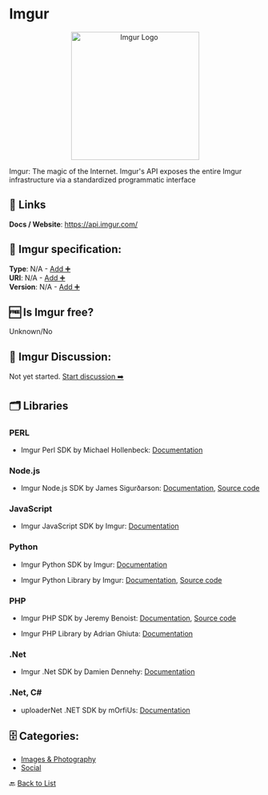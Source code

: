 # Imgur
<p align="center">
    <img width="256" src="https://raw.githubusercontent.com/apis-list/apis-list/main/apis/imgur/logo_256x256.png" alt="Imgur Logo"/>
</p>
Imgur: The magic of the Internet. Imgur&#x27;s API exposes the entire Imgur infrastructure via a standardized programmatic interface

##  🔗 Links
**Docs / Website**: https://api.imgur.com/

## 🧬 Imgur specification:
**Type**: N/A - [Add ➕](https://github.com/apis-list/apis-list/edit/main/apis-list.yaml)  
**URI**: N/A - [Add ➕](https://github.com/apis-list/apis-list/edit/main/apis-list.yaml)  
**Version**: N/A - [Add ➕](https://github.com/apis-list/apis-list/edit/main/apis-list.yaml)

## 🆓 Is Imgur free?
 Unknown/No 

## 💬 Imgur Discussion:
Not yet started. [Start discussion ➡️](https://github.com/apis-list/apis-list/discussions/new)

## 🗂️ Libraries
### PERL
- Imgur Perl SDK by Michael Hollenbeck: [Documentation](http://search.cpan.org/~mlhollen/Imgur-API-0.1.0/)

### Node.js
- Imgur Node.js SDK by James Sigurðarson: [Documentation](https://www.npmjs.com/package/imgur-node-api), [Source code](https://github.com/jamiees2/imgur-node-api)

### JavaScript
- Imgur JavaScript SDK by Imgur: [Documentation](https://github.com/Imgur/imgur.js)

### Python
- Imgur Python SDK by Imgur: [Documentation](https://github.com/Imgur/imgurpython)

- Imgur Python Library by Imgur: [Documentation](https://api.imgur.com/#example_code), [Source code](https://github.com/Imgur/imgurpython)

### PHP
- Imgur PHP SDK by Jeremy Benoist: [Documentation](https://packagist.org/packages/j0k3r/php-imgur-api-client), [Source code](https://github.com/j0k3r/php-imgur-api-client)

- Imgur PHP Library by Adrian Ghiuta: [Documentation](https://github.com/Adyg/php-imgur-api-client)

### .Net
- Imgur .Net SDK by Damien Dennehy: [Documentation](https://github.com/DamienDennehy/Imgur.API)

### .Net, C#
- uploaderNet .NET SDK by mOrfiUs: [Documentation](https://github.com/mOrfiUs/uploaderNet)


## 🗄️ Categories:
- [Images & Photography](https://github.com/apis-list/apis-list#images--photography-)
- [Social](https://github.com/apis-list/apis-list#social-)

🔙  [Back to List](https://github.com/apis-list/apis-list)
